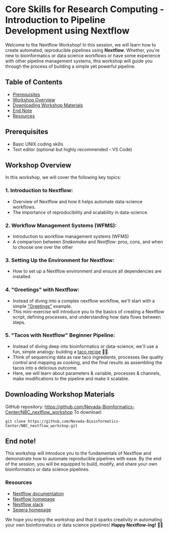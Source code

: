 # Core Skills for Research Computing - Introduction to Pipeline Development using Nextflow

Welcome to the Nextflow Workshop! In this session, we will learn how to create automated, reproducible pipelines using **Nextflow**. Whether, you're new to bioinformatics or data science workflows or have some experience with other pipeline management systems, this workshop will guide you through the process of building a simple yet powerful pipeline.

## Table of Contents

- [Prerequisites](#prerequisites)
- [Workshop Overview](#workshop-overview)
- [Downloading Workshop Materials](#downloading-workshop-materials)
- [End Note](#end-note)
- [Resources](#resources)

## Prerequisites

- Basic UNIX coding skills
- Text editor (optional but highly recommended - VS Code)

## Workshop Overview

In this workshop, we will cover the following key topics:

### 1. Introduction to Nextflow:

- Overview of Nextflow and how it helps automate data-science workflows.
- The importance of reproducibility and scalability in data-science.

### 2. Workflow Management Systems (WFMS):

- Introduction to workflow management systems (WFMS)
- A comparison between _Snakemake_ and _Nextflow_: pros, cons, and when to choose one over the other

### 3. Setting Up the Environment for Nextflow:

- How to set up a Nextflow environment and ensure all dependencies are installed.

### 4. "Greetings" with Nextflow:

- Instead of diving into a complex nextflow workflow, we'll start with a simple ["Greetings"](./greetings/) example.
- This mini-exercise will introduce you to the basics of creating a Nextflow script, defining processes, and understanding how data flows between steps.

### 5. "Tacos with Nextflow" Beginner Pipeline:

- Instead of diving deep into bioinformatics or data-science, we'll use a fun, simple analogy: building a [taco recipe](./tacos/) 🌮🎉.
- Think of sequencing data as raw taco ingredients, processes like quality control and mapping as cooking, and the final results as assembling the tacos into a delicious outcome.
- Here, we will learn about parameters & variable, processes & channels, make modifications to the pipeline and make it scalable.

## Downloading Workshop Materials

GitHub repository: https://github.com/Nevada-Bioinformatics-Center/NBC_nextflow_workshop
To download:
```
git clone https://github.com/Nevada-Bioinformatics-Center/NBC_nextflow_workshop.git
```

## End note!

This workshop will introduce you to the fundamentals of Nextflow and demonstrate how to automate reproducible pipelines with ease. By the end of the session, you will be equipped to build, modify, and share your own bioinformatics or data science pipelines.

### Resources

- [Nextflow documentation](https://www.nextflow.io/docs/latest/index.html)
- [Nextflow homepage](https://nextflow.io/)
- [Nextflow slack](https://nextflow.slack.com/join/shared_invite/zt-2viwl0txy-FnMU~L7gAsZCAdutGc_00w#/shared-invite/email)
- [Seqera homepage](https://seqera.io/)


We hope you enjoy the workshop and that it sparks creativity in automating your own bioinformatics or data science pipelines! **Happy Nextflow-ing!** 🚀🎉
